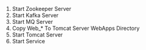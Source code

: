 1. Start Zookeeper Server
2. Start Kafka Server
3. Start MQ Server
4. Copy Web_* To Tomcat Server WebApps Directory
5. Start Tomcat Server
6. Start Service